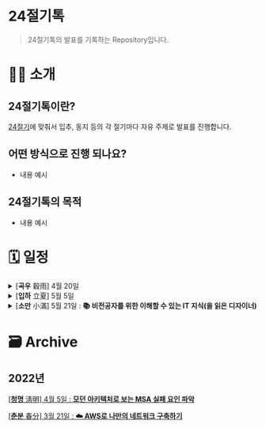 # 24절기톡

> 24절기톡의 발표를 기록하는 Repository입니다.

# 👋🏻 소개

## 24절기톡이란?

[24절기](https://terms.naver.com/entry.naver?docId=1135069&cid=40942&categoryId=32286)에 맞춰서 입추, 동지 등의 각 절기마다 자유 주제로 발표를 진행합니다.

## 어떤 방식으로 진행 되나요?

- 내용 예시

## 24절기톡의 목적

- 내용 예시

# 🗓 일정

<details>
<summary>[<strong>곡우</strong> 穀雨] 4월 20일</summary>

**주제: 미정**

> 📆 : 4월 20일 수요일 | 20:00 ~ 21:00

> 🗣 : Dudo\_이정우 [@leejw0803](https://github.com/leejw0803)

> 📍 : 마로마브 회의실

</details>
<details>
<summary>[<strong>입하</strong> 立夏] 5월 5일</summary>
</details>
<details>
<summary>[<strong>소만</strong> 小滿] 5월 21일 : <strong>📚 비전공자를 위한 이해할 수 있는 IT 지식(을 읽은 디자이너)</strong></summary>

> 📆 : 5월 21일 수요일 | 20:00 ~ 21:00

> 🗣 : Kaya\_이미리 [@2double_m](https://www.instagram.com/2double_m)

> 📍 :

</details>

# 🗃 Archive

## 2022년

[[<strong>청명</strong> 淸明] 4월 5일 : <strong>모던 아키텍처로 보는 MSA 실패 요인 파악</strong>](https://github.com/24Seasons/talk/blob/main/contents/210405-kate/README.md)

[[<strong>춘분</strong> 春分] 3월 21일 : <strong>☁️ AWS로 나만의 네트워크 구축하기</strong>](https://github.com/24Seasons/talk/blob/main/contents/210321-danny/README.md)
